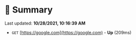 # 📖 Summary
Last updated: **10/28/2021, 10:16:39 AM**

- `GET` [https://google.com](https://google.com) - **Up** (209ms)
